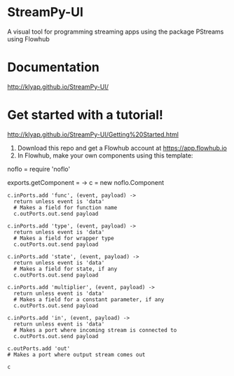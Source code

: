 # StreamPy-UI
A visual tool for programming streaming apps using the package PStreams using Flowhub

# Documentation
http://klyap.github.io/StreamPy-UI/

# Get started with a tutorial!
http://klyap.github.io/StreamPy-UI/Getting%20Started.html

1. Download this repo and get a Flowhub account at https://app.flowhub.io
2. In Flowhub, make your own components using this template:
  
  noflo = require 'noflo'
  
  exports.getComponent = ->
    c = new noflo.Component
    
    c.inPorts.add 'func', (event, payload) ->
      return unless event is 'data'
      # Makes a field for function name
      c.outPorts.out.send payload
    
    c.inPorts.add 'type', (event, payload) ->
      return unless event is 'data'
      # Makes a field for wrapper type
      c.outPorts.out.send payload
    
    c.inPorts.add 'state', (event, payload) ->
      return unless event is 'data'
      # Makes a field for state, if any
      c.outPorts.out.send payload
    
    c.inPorts.add 'multiplier', (event, payload) ->
      return unless event is 'data'
      # Makes a field for a constant parameter, if any
      c.outPorts.out.send payload
    
    c.inPorts.add 'in', (event, payload) ->
      return unless event is 'data'
      # Makes a port where incoming stream is connected to
      c.outPorts.out.send payload
    
    c.outPorts.add 'out'
    # Makes a port where output stream comes out
  
    c

